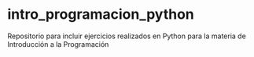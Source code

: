 # intro_programacion_python
Repositorio para incluir ejercicios realizados en Python para la materia de Introducción a la Programación
